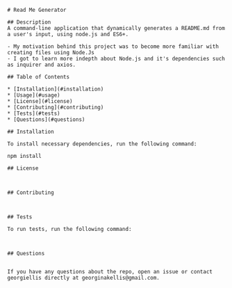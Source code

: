 

    # Read Me Generator
    
    ## Description
    A command-line application that dynamically generates a README.md from a user's input, using node.js and ES6+.
    
    - My motivation behind this project was to become more familiar with creating files using Node.Js
    - I got to learn more indepth about Node.js and it's dependencies such as inquirer and axios.
    
    ## Table of Contents 
    
    * [Installation](#installation)
    * [Usage](#usage)
    * [License](#license)
    * [Contributing](#contributing)
    * [Tests](#tests)
    * [Questions](#questions)
    
    ## Installation
    
    To install necessary dependencies, run the following command:
    
    npm install
    
    ## License
    
    
      
    ## Contributing
    
    
    
    ## Tests
    
    To run tests, run the following command:
    
    
    
    ## Questions
    
    
    If you have any questions about the repo, open an issue or contact georgiellis directly at georginakellis@gmail.com.
  
